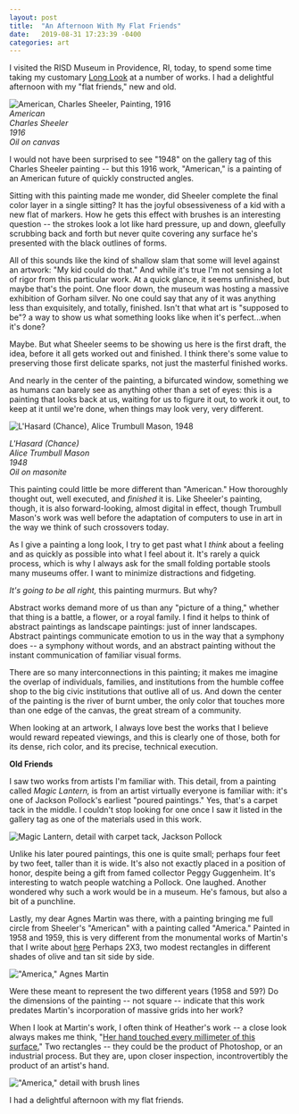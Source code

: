 ```yaml
---
layout: post
title:  "An Afternoon With My Flat Friends"
date:   2019-08-31 17:23:39 -0400
categories: art
---
```


I visited the RISD Museum in Providence, RI, today, to spend some time taking my customary [Long Look](https://lisawilliams.github.io/lisa/art/2017/09/08/learning-to-look.html) at a number of works. I had a delightful afternoon with my "flat friends," new and old.

![American, Charles Sheeler, Painting, 1916](https://live.staticflickr.com/65535/48655460526_92bddc098b_k.jpg)
<br>
*American<br>
Charles Sheeler<br>
1916<br>
Oil on canvas<br>*

I would not have been surprised to see "1948" on the gallery tag of this Charles Sheeler painting -- but this 1916 work, "American," is a painting of an American future of quickly constructed angles.

Sitting with this painting made me wonder, did Sheeler complete the final color layer in a single sitting? It has the joyful obsessiveness of a kid with a new flat of markers. How he gets this effect with brushes is an interesting question -- the strokes look a lot like hard pressure, up and down, gleefully scrubbing back and forth but never quite covering any surface he's presented with the black outlines of forms.

All of this sounds like  the kind of shallow slam that some will level against an artwork: "My kid could do that." And while it's true I'm not sensing a lot of rigor from this particular work. At a quick glance, it seems unfinished, but maybe that's the point. One floor down, the museum was hosting a massive exhibition of Gorham silver. No one could say that any of it was anything less than exquisitely, and totally, finished. Isn't that what art is "supposed to be"? a way to show us what something looks like when it's perfect...when it's done?

Maybe. But what Sheeler seems to be showing us here is the first draft, the idea, before it all gets worked out and finished. I think there's some value to preserving those first delicate sparks, not just the masterful finished works.

And nearly in the center of the painting, a bifurcated window, something we as humans can barely see as anything other than a set of eyes: this is a painting that looks back at us, waiting for us to figure it out, to work it out, to keep at it until we're done, when things may look very, very different.

![L'Hasard (Chance), Alice Trumbull Mason, 1948](https://live.staticflickr.com/65535/48655104933_72dbe0dae0_k.jpg)<br>

*L'Hasard (Chance)<br>
Alice Trumbull Mason<br>
1948<br>
Oil on masonite<br>*

This painting could little be more different than "American." How thoroughly thought out, well executed, and *finished* it is. Like Sheeler's painting, though, it is also forward-looking, almost digital in effect, though Trumbull Mason's work was well before the adaptation of computers to use in art in the way we think of such crossovers today.

As I give a painting a long look, I try to get past what I *think* about a feeling and as quickly as possible into what I feel about it. It's rarely a quick process, which is why I always ask for the small folding portable stools many museums offer. I want to minimize distractions and fidgeting.

*It's going to be all right,* this painting murmurs. But why?

Abstract works demand more of us than any "picture of a thing," whether that thing is a battle, a flower, or a royal family. I find it helps to think of abstract paintings as landscape paintings: just of inner landscapes. Abstract paintings communicate emotion to us in the way that a symphony does -- a symphony without words, and an abstract painting without the instant communication of familiar visual forms.

There are so many interconnections in this painting; it makes me imagine the overlap of individuals, families, and institutions from the humble coffee shop to the big civic institutions that outlive all of us. And down the center of the painting is the river of burnt umber, the only color that touches more than one edge of the canvas, the great stream of a community.

When looking at an artwork, I always love best the works that I believe would reward repeated viewings, and this is clearly one of those, both for its dense, rich color, and its precise, technical execution.

**Old Friends**

I saw two works from artists I'm familiar with. This detail, from a painting called *Magic Lantern,* is from an artist virtually everyone is familiar with: it's one of Jackson Pollock's earliest "poured paintings." Yes, that's a carpet tack in the middle. I couldn't stop looking for one once I saw it listed in the gallery tag as one of the materials used in this work.

![Magic Lantern, detail with carpet tack, Jackson Pollock](https://live.staticflickr.com/65535/48655608367_0d9bced574_k.jpg)<br>

Unlike his later poured paintings, this one is quite small; perhaps four feet by two feet, taller than it is wide. It's also not exactly placed in a position of honor, despite being a gift from famed collector Peggy Guggenheim. It's interesting to watch people watching a Pollock. One laughed. Another wondered why such a work would be in a museum. He's famous, but also a bit of a punchline.

Lastly, my dear Agnes Martin was there, with a painting bringing me full circle from Sheeler's "American" with a painting called "America." Painted in 1958 and 1959, this is very different from the monumental works of Martin's that I write about [here](https://lisawilliams.github.io/lisa/art/2017/12/08/falling-blue.html) Perhaps 2X3, two modest rectangles in different shades of olive and tan sit side by side.

!["America," Agnes Martin](https://live.staticflickr.com/65535/48655607987_ded31f82b5_k.jpg)<Br>

Were these meant to represent the two different years (1958 and 59?) Do the dimensions of the painting -- not square -- indicate that this work predates Martin's incorporation of massive grids into her work?

When I look at Martin's work, I often think of Heather's work -- a close look always makes me think, "[Her hand touched every millimeter of this surface.](https://lisawilliams.github.io/lisa/art/2017/08/31/Alstroemeria.html)" Two rectangles -- they could be the product of Photoshop, or an industrial process. But they are, upon closer inspection, incontrovertibly the product of an artist's hand.

!["America," detail with brush lines](https://live.staticflickr.com/65535/48655608242_3a9c279745_k.jpg)

I had a delightful afternoon with my flat friends.
